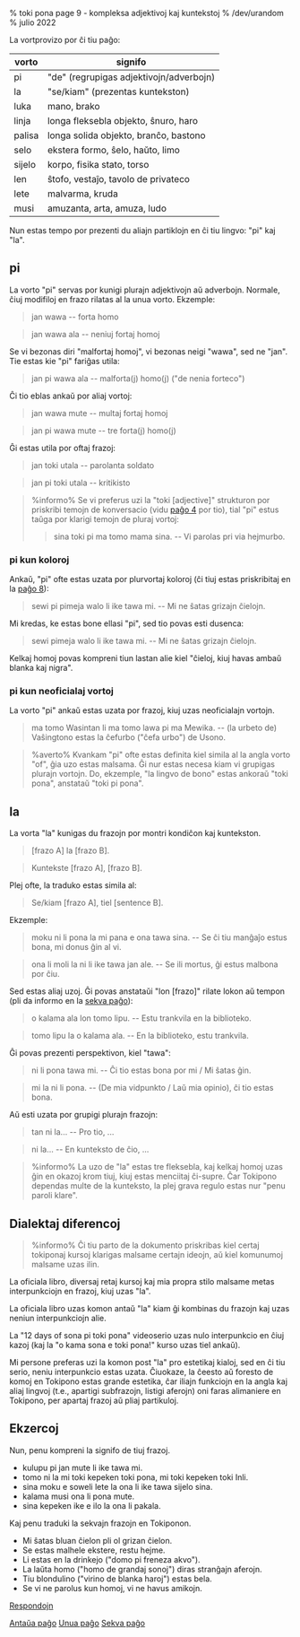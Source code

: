 % toki pona page 9 - kompleksa adjektivoj kaj kuntekstoj% /dev/urandom% julio 2022La vortprovizo por ĉi tiu paĝo:| vorto | signifo                          ||-------|----------------------------------|| pi    | "de" (regrupigas adjektivojn/adverbojn) || la    | "se/kiam" (prezentas kuntekston)  || luka  | mano, brako                      || linja | longa fleksebla objekto, ŝnuro, haro || palisa| longa solida objekto, branĉo, bastono || selo  | ekstera formo, ŝelo, haŭto, limo || sijelo| korpo, fisika stato, torso       || len   | ŝtofo, vestaĵo, tavolo de privateco || lete  | malvarma, kruda                  || musi  | amuzanta, arta, amuza, ludo      |Nun estas tempo por prezenti du aliajn partiklojn en ĉi tiu lingvo: "pi" kaj "la".## piLa vorto "pi" servas por kunigi plurajn adjektivojn aŭ adverbojn.Normale, ĉiuj modifiloj en frazo rilatas al la unua vorto. Ekzemple:> jan wawa -- forta homo> jan wawa ala -- neniuj fortaj homojSe vi bezonas diri "malfortaj homoj", vi bezonas neigi "wawa", sed ne "jan".Tie estas kie "pi" fariĝas utila:> jan pi wawa ala -- malforta(j) homo(j) ("de nenia forteco")Ĉi tio eblas ankaŭ por aliaj vortoj:> jan wawa mute -- multaj fortaj homoj> jan pi wawa mute -- tre forta(j) homo(j)Ĝi estas utila por oftaj frazoj:> jan toki utala -- parolanta soldato > jan pi toki utala -- kritikisto> %informo%> Se vi preferus uzi la "toki [adjective]" strukturon por priskribi temojn de> konversacio (vidu [paĝo 4](4.html) por tio), tial "pi" estus taŭga por> klarigi temojn de pluraj vortoj:>> > sina toki pi ma tomo mama sina. -- Vi parolas pri via hejmurbo.>### pi kun kolorojAnkaŭ, "pi" ofte estas uzata por plurvortaj koloroj (ĉi tiuj estas priskribitaj en la [paĝo8](8.html)):> sewi pi pimeja walo li ike tawa mi. -- Mi ne ŝatas grizajn ĉielojn.Mi kredas, ke estas bone ellasi "pi", sed tio povas esti dusenca:> sewi pimeja walo li ike tawa mi. -- Mi ne ŝatas grizajn ĉielojn.Kelkaj homoj povas kompreni tiun lastan alie kiel "ĉieloj, kiuj havas ambaŭ blanka kaj nigra".### pi kun neoficialaj vortojLa vorto "pi" ankaŭ estas uzata por frazoj, kiuj uzas neoficialajn vortojn.> ma tomo Wasintan li ma tomo lawa pi ma Mewika. -- (la urbeto de) Vaŝingtono estas> la ĉefurbo ("ĉefa urbo") de Usono.> %averto%> Kvankam "pi" ofte estas definita kiel simila al la angla vorto "of", ĝia uzo estas> malsama. Ĝi nur estas necesa kiam vi grupigas plurajn vortojn.> Do, ekzemple, "la lingvo de bono" estas ankoraŭ "toki pona", anstataŭ> "toki pi pona".## laLa vorta "la" kunigas du frazojn por montri kondiĉon kaj kuntekston.> [frazo A] la [frazo B].> Kuntekste [frazo A], [frazo B].Plej ofte, la traduko estas simila al:> Se/kiam [frazo A], tiel [sentence B].Ekzemple:> moku ni li pona la mi pana e ona tawa sina. -- Se ĉi tiu manĝaĵo estus bona, mi donus> ĝin al vi.> ona li moli la ni li ike tawa jan ale. -- Se ili mortus, ĝi estus malbona por> ĉiu.Sed estas aliaj uzoj. Ĝi povas anstataŭi "lon [frazo]" rilatelokon aŭ tempon (pli da informo en la [sekva paĝo](10.html)):> o kalama ala lon tomo lipu. -- Estu trankvila en la biblioteko.> tomo lipu la o kalama ala. -- En la biblioteko, estu trankvila.Ĝi povas prezenti perspektivon, kiel "tawa":> ni li pona tawa mi. -- Ĉi tio estas bona por mi / Mi ŝatas ĝin.> mi la ni li pona. -- (De mia vidpunkto / Laŭ mia opinio), ĉi tio estas bona.Aŭ esti uzata por grupigi plurajn frazojn:> tan ni la... -- Pro tio, ...> ni la... -- En kunteksto de ĉio, ...> %informo%> La uzo de "la" estas tre fleksebla, kaj kelkaj homoj uzas ĝin en okazoj krom> tiuj, kiuj estas menciitaj ĉi-supre. Ĉar Tokipono dependas multe de la> kunteksto, la plej grava regulo estas nur "penu paroli klare".## Dialektaj diferencoj> %informo%> Ĉi tiu parto de la dokumento priskribas kiel certaj tokiponaj kursoj klarigas> malsame certajn ideojn, aŭ kiel komunumoj malsame uzas ilin.La oficiala libro, diversaj retaj kursoj kaj mia propra stilomalsame metas interpunkciojn en frazoj, kiuj uzas "la".La oficiala libro uzas komon antaŭ "la" kiam ĝi kombinas du frazojn kaj uzas neniuninterpunkciojn alie.La "12 days of sona pi toki pona" videoserio uzas nulo interpunkcio en ĉiuj kazoj(kaj la "o kama sona e toki pona!" kurso uzas tiel ankaŭ).Mi persone preferas uzi la komon post "la" pro estetikaj kialoj, sed enĉi tiu serio, neniu interpunkcio estas uzata. Ĉiuokaze, la ĉeesto aŭ foresto dekomoj en Tokipono estas grande estetika, ĉar iliajn funkciojn en la angla kaj aliaj lingvoj (t.e., apartigi subfrazojn, listigi aferojn) oni faras alimaniereen Tokipono, per apartaj frazoj aŭ pliaj partikuloj.## EkzercojNun, penu kompreni la signifo de tiuj frazoj.* kulupu pi jan mute li ike tawa mi. * tomo ni la mi toki kepeken toki pona, mi toki kepeken toki Inli.* sina moku e soweli lete la ona li ike tawa sijelo sina.* kalama musi ona li pona mute.* sina kepeken ike e ilo la ona li pakala.Kaj penu traduki la sekvajn frazojn en Tokiponon.* Mi ŝatas bluan ĉielon pli ol grizan ĉielon. * Se estas malhele ekstere, restu hejme.* Li estas en la drinkejo ("domo pi freneza akvo"). * La laŭta homo ("homo de grandaj sonoj") diras stranĝajn aferojn.* Tiu blondulino ("virino de blanka haroj") estas bela. * Se vi ne parolus kun homoj, vi ne havus amikojn.[Respondojn](answers.html#p9)[Antaŭa paĝo](8.html) [Unua paĝo](index.html) [Sekva paĝo](10.html)